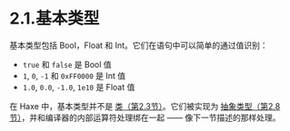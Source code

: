 # 2.1.基本类型

基本类型包括 Bool，Float 和 Int。它们在语句中可以简单的通过值识别：

- `true` 和 `false` 是 Bool 值
- `1`, `0`, `-1` 和 `0xFF0000` 是 Int 值
- `1.0`, `0.0`, `-1.0`, `1e10` 是 Float 值

在 Haxe 中，基本类型并不是 [类（第2.3节）](http:///#)。它们被实现为 [抽象类型（第2.8节）](http:///#)，并和编译器的内部运算符处理绑在一起 —— 像下一节描述的那样处理。